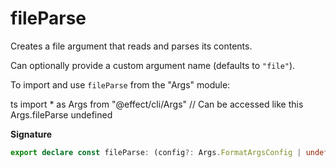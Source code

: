# fileParse

Creates a file argument that reads and parses its contents.

Can optionally provide a custom argument name (defaults to `"file"`).

To import and use `fileParse` from the "Args" module:

ts
import \* as Args from "@effect/cli/Args"
// Can be accessed like this
Args.fileParse
undefined

**Signature**

```ts
export declare const fileParse: (config?: Args.FormatArgsConfig | undefined) => Args<unknown>
```
